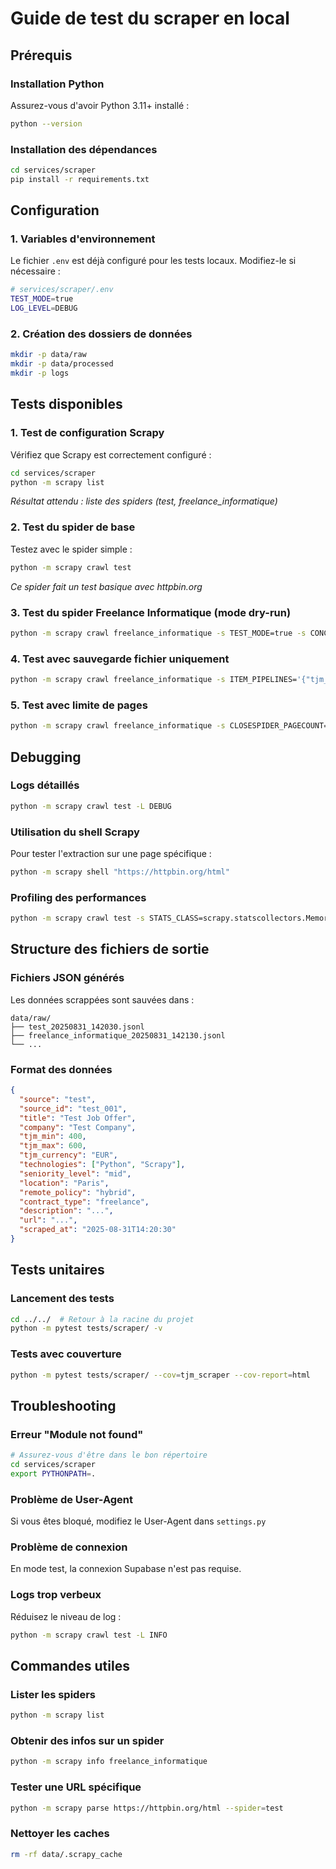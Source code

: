 # Guide de test du scraper en local

## Prérequis

### Installation Python
Assurez-vous d'avoir Python 3.11+ installé :
```bash
python --version
```

### Installation des dépendances
```bash
cd services/scraper
pip install -r requirements.txt
```

## Configuration

### 1. Variables d'environnement
Le fichier `.env` est déjà configuré pour les tests locaux. Modifiez-le si nécessaire :
```bash
# services/scraper/.env
TEST_MODE=true
LOG_LEVEL=DEBUG
```

### 2. Création des dossiers de données
```bash
mkdir -p data/raw
mkdir -p data/processed
mkdir -p logs
```

## Tests disponibles

### 1. Test de configuration Scrapy
Vérifiez que Scrapy est correctement configuré :
```bash
cd services/scraper
python -m scrapy list
```
*Résultat attendu : liste des spiders (test, freelance_informatique)*

### 2. Test du spider de base
Testez avec le spider simple :
```bash
python -m scrapy crawl test
```
*Ce spider fait un test basique avec httpbin.org*

### 3. Test du spider Freelance Informatique (mode dry-run)
```bash
python -m scrapy crawl freelance_informatique -s TEST_MODE=true -s CONCURRENT_REQUESTS=1
```

### 4. Test avec sauvegarde fichier uniquement
```bash
python -m scrapy crawl freelance_informatique -s ITEM_PIPELINES='{"tjm_scraper.pipelines.ValidationPipeline": 300, "tjm_scraper.pipelines.JsonFilesPipeline": 600}'
```

### 5. Test avec limite de pages
```bash
python -m scrapy crawl freelance_informatique -s CLOSESPIDER_PAGECOUNT=2
```

## Debugging

### Logs détaillés
```bash
python -m scrapy crawl test -L DEBUG
```

### Utilisation du shell Scrapy
Pour tester l'extraction sur une page spécifique :
```bash
python -m scrapy shell "https://httpbin.org/html"
```

### Profiling des performances
```bash
python -m scrapy crawl test -s STATS_CLASS=scrapy.statscollectors.MemoryStatsCollector
```

## Structure des fichiers de sortie

### Fichiers JSON générés
Les données scrappées sont sauvées dans :
```
data/raw/
├── test_20250831_142030.jsonl
├── freelance_informatique_20250831_142130.jsonl
└── ...
```

### Format des données
```json
{
  "source": "test",
  "source_id": "test_001",
  "title": "Test Job Offer",
  "company": "Test Company",
  "tjm_min": 400,
  "tjm_max": 600,
  "tjm_currency": "EUR",
  "technologies": ["Python", "Scrapy"],
  "seniority_level": "mid",
  "location": "Paris",
  "remote_policy": "hybrid",
  "contract_type": "freelance",
  "description": "...",
  "url": "...",
  "scraped_at": "2025-08-31T14:20:30"
}
```

## Tests unitaires

### Lancement des tests
```bash
cd ../../  # Retour à la racine du projet
python -m pytest tests/scraper/ -v
```

### Tests avec couverture
```bash
python -m pytest tests/scraper/ --cov=tjm_scraper --cov-report=html
```

## Troubleshooting

### Erreur "Module not found"
```bash
# Assurez-vous d'être dans le bon répertoire
cd services/scraper
export PYTHONPATH=.
```

### Problème de User-Agent
Si vous êtes bloqué, modifiez le User-Agent dans `settings.py`

### Problème de connexion
En mode test, la connexion Supabase n'est pas requise.

### Logs trop verbeux
Réduisez le niveau de log :
```bash
python -m scrapy crawl test -L INFO
```

## Commandes utiles

### Lister les spiders
```bash
python -m scrapy list
```

### Obtenir des infos sur un spider
```bash
python -m scrapy info freelance_informatique
```

### Tester une URL spécifique
```bash
python -m scrapy parse https://httpbin.org/html --spider=test
```

### Nettoyer les caches
```bash
rm -rf data/.scrapy_cache
```
